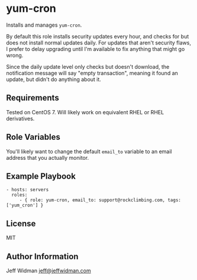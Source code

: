 yum-cron
=========

Installs and manages `yum-cron`.

By default this role installs security updates every hour, and checks for but
does not install normal updates daily. For updates that aren't security flaws, I
prefer to delay upgrading until I'm available to fix anything that might go wrong.

Since the daily update level only checks but doesn't download, the notification
message will say "empty transaction", meaning it found an update, but didn't do
anything about it.

Requirements
------------

Tested on CentOS 7.
Will likely work on equivalent RHEL or RHEL derivatives.

Role Variables
--------------

You'll likely want to change the default `email_to` variable to an email address
that you actually monitor.


Example Playbook
----------------

    - hosts: servers
      roles:
         - { role: yum-cron, email_to: support@rockclimbing.com, tags: ['yum_cron'] }

License
-------

MIT

Author Information
------------------

Jeff Widman jeff@jeffwidman.com
